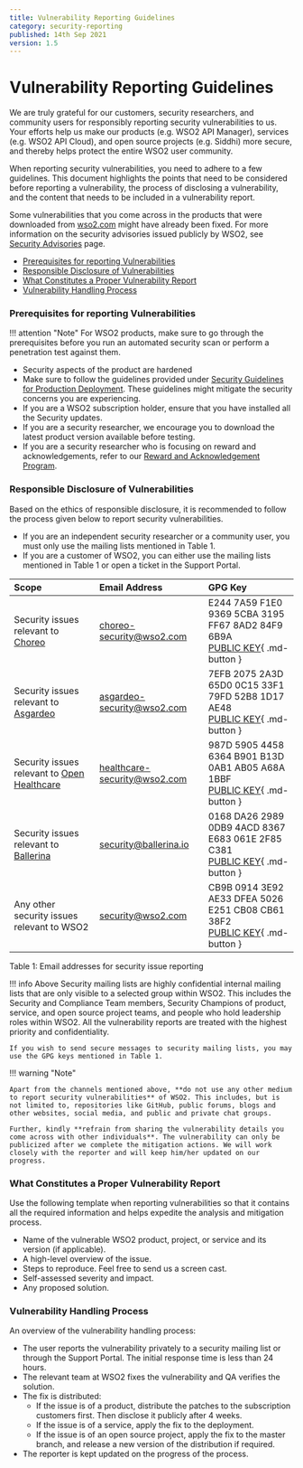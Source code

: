 ```yaml
---
title: Vulnerability Reporting Guidelines
category: security-reporting
published: 14th Sep 2021
version: 1.5
---
```


# Vulnerability Reporting Guidelines

We are truly grateful for our customers, security researchers, and community users for responsibly reporting security vulnerabilities to us. Your efforts help us make our products (e.g. WSO2 API Manager), services (e.g. WSO2 API Cloud), and open source projects (e.g. Siddhi) more secure, and thereby helps protect the entire WSO2 user community.

When reporting security vulnerabilities, you need to adhere to a few guidelines. This document highlights the points that need to be considered before reporting a vulnerability, the process of disclosing a vulnerability, and the content that needs to be included in a vulnerability report. 

Some vulnerabilities that you come across in the products that were downloaded from [wso2.com](http://wso2.com/) might have already been fixed. For more information on the security advisories issued publicly by WSO2, see [Security Advisories]({{#base_path#}}/security-announcements/security-advisories/) page.

* [Prerequisites for reporting Vulnerabilities](#prerequisites-for-reporting-vulnerabilities)
* [Responsible Disclosure of Vulnerabilities](#responsible-disclosure-of-vulnerabilities)
* [What Constitutes a Proper Vulnerability Report](#what-constitutes-a-proper-vulnerability-report)
* [Vulnerability Handling Process](#vulnerability-handling-process)


### Prerequisites for reporting Vulnerabilities

!!! attention "Note"
    For WSO2 products, make sure to go through the prerequisites before you run an automated security scan or perform a penetration test against them.

* Security aspects of the product are hardened
* Make sure to follow the guidelines provided under [Security Guidelines for Production Deployment]({{#base_path#}}/security-guidelines/security-guidelines-for-production-deployment/). These guidelines might mitigate the security concerns you are experiencing.
* If you are a WSO2 subscription holder, ensure that you have installed all the Security updates.
* If you are a security researcher, we encourage you to download the latest product version available before testing.
* If you are a security researcher who is focusing on reward and acknowledgements, refer to our [Reward and Acknowledgement Program]({{#base_path#}}/security-vulnerabilities/reward-and-acknowledgement-program/).


### Responsible Disclosure of Vulnerabilities
Based on the ethics of responsible disclosure, it is recommended to follow the process given below to report security vulnerabilities.

* If you are an independent security researcher or a community user, you must only use the mailing lists mentioned in Table 1.
* If you are a customer of WSO2, you can either use the mailing lists mentioned in Table 1 or open a ticket in the Support Portal.

| Scope      | Email Address | GPG Key |
| :----------| :------------ | :------ |
| Security issues relevant to [Choreo](https://wso2.com/choreo) | <choreo-security@wso2.com> | E244 7A59 F1E0 9369 5CBA  3195 FF67 8AD2 84F9 6B9A <br> [PUBLIC KEY](https://keys.openpgp.org/search?q=E244+7A59+F1E0+9369+5CBA++3195+FF67+8AD2+84F9+6B9A){ .md-button } |
| Security issues relevant to [Asgardeo](https://asgardeo.io/) | <asgardeo-security@wso2.com> | 7EFB 2075 2A3D 65D0 0C15  33F1 79FD 52B8 1D17 AE48 <br> [PUBLIC KEY](https://keys.openpgp.org/search?q=7EFB+2075+2A3D+65D0+0C15++33F1+79FD+52B8+1D17+AE48){ .md-button } |
| Security issues relevant to [Open Healthcare](https://wso2.com/solutions/healthcare/) | <healthcare-security@wso2.com> | 987D 5905 4458 6364 B901 B13D 0AB1 AB05 A68A 1BBF <br> [PUBLIC KEY](https://keys.openpgp.org/search?q=987D+5905+4458+6364+B901+B13D+0AB1+AB05+A68A+1BBF){ .md-button } |
| Security issues relevant to [Ballerina](https://ballerina.io/security/) | <security@ballerina.io> | 0168 DA26 2989 0DB9 4ACD 8367 E683 061E 2F85 C381 <br> [PUBLIC KEY](https://pgp.mit.edu/pks/lookup?search=security%40ballerina.io+&op=index){ .md-button } |
| Any other security issues relevant to WSO2 | <security@wso2.com> | CB9B 0914 3E92 AE33 DFEA  5026 E251 CB08 CB61 38F2 <br> [PUBLIC KEY](https://keys.openpgp.org/search?q=CB9B+0914+3E92+AE33+DFEA++5026+E251+CB08+CB61+38F2){ .md-button } |

<p class="add-caption">Table 1: Email addresses for security issue reporting</p>

!!! info
    Above Security mailing lists are highly confidential internal mailing lists that are only visible to a selected group within WSO2. This includes the Security and Compliance Team members, Security Champions of product, service, and open source project teams, and people who hold leadership roles within WSO2. All the vulnerability reports are treated with the highest priority and confidentiality.

    If you wish to send secure messages to security mailing lists, you may use the GPG keys mentioned in Table 1.

!!! warning "Note"

    Apart from the channels mentioned above, **do not use any other medium to report security vulnerabilities** of WSO2. This includes, but is not limited to, repositories like GitHub, public forums, blogs and other websites, social media, and public and private chat groups.

    Further, kindly **refrain from sharing the vulnerability details you come across with other individuals**. The vulnerability can only be publicized after we complete the mitigation actions. We will work closely with the reporter and will keep him/her updated on our progress.


### What Constitutes a Proper Vulnerability Report
Use the following template when reporting vulnerabilities so that it contains all the required information and helps expedite the analysis and mitigation process.

* Name of the vulnerable WSO2 product, project, or service and its version (if applicable).
* A high-level overview of the issue.
* Steps to reproduce. Feel free to send us a screen cast. 
* Self-assessed severity and impact.
* Any proposed solution.


### Vulnerability Handling Process
An overview of the vulnerability handling process:

* The user reports the vulnerability privately to a security mailing list or through the Support Portal. The initial response time is less than 24 hours.
* The relevant team at WSO2 fixes the vulnerability and QA verifies the solution.
* The fix is distributed:
    - If the issue is of a product, distribute the patches to the subscription customers first. Then disclose it publicly after 4 weeks.
    - If the issue is of a service, apply the fix to the deployment.
    - If the issue is of an open source project, apply the fix to the master branch, and release a new version of the distribution if required.
* The reporter is kept updated on the progress of the process.
